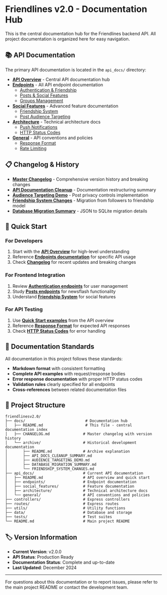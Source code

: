 # Friendlines v2.0 - Documentation Hub

This is the central documentation hub for the Friendlines backend API. All project documentation is organized here for easy navigation.

## 📚 API Documentation

The primary API documentation is located in the `api_docs/` directory:

- **[API Overview](../api_docs/README.md)** - Central API documentation hub
- **[Endpoints](../api_docs/endpoints/)** - All API endpoint documentation
  - [Authentication & Friendship](../api_docs/endpoints/authentication_endpoints.md)
  - [Posts & Social Features](../api_docs/endpoints/posts_endpoints.md) 
  - [Groups Management](../api_docs/endpoints/groups_endpoints.md)
- **[Social Features](../api_docs/social_features/)** - Advanced feature documentation
  - [Friendship System](../api_docs/social_features/friendship_system.md)
  - [Post Audience Targeting](../api_docs/social_features/post_audience_targeting.md)
- **[Architecture](../api_docs/architecture/)** - Technical architecture docs
  - [Push Notifications](../api_docs/architecture/push_notifications_architecture.md)
  - [HTTP Status Codes](../api_docs/architecture/http_status_codes.md)
- **[General](../api_docs/general/)** - API conventions and policies
  - [Response Format](../api_docs/general/response_format.md)
  - [Rate Limiting](../api_docs/general/rate_limiting.md)

## 📋 Changelog & History

- **[Master Changelog](CHANGELOG.md)** - Comprehensive version history and breaking changes
- **[API Documentation Cleanup](archive/API_DOCS_CLEANUP_SUMMARY.md)** - Documentation restructuring summary
- **[Audience Targeting Demo](archive/AUDIENCE_TARGETING_DEMO.md)** - Post privacy controls implementation
- **[Friendship System Changes](archive/FRIENDSHIP_SYSTEM_CHANGES.md)** - Migration from followers to friendship model
- **[Database Migration Summary](archive/DATABASE_MIGRATION_SUMMARY.md)** - JSON to SQLite migration details

## 🚀 Quick Start

### For Developers
1. Start with the **[API Overview](../api_docs/README.md)** for high-level understanding
2. Reference **[Endpoints documentation](../api_docs/endpoints/)** for specific API usage
3. Check **[Changelog](CHANGELOG.md)** for recent updates and breaking changes

### For Frontend Integration
1. Review **[Authentication endpoints](../api_docs/endpoints/authentication_endpoints.md)** for user management
2. Study **[Posts endpoints](../api_docs/endpoints/posts_endpoints.md)** for newsflash functionality
3. Understand **[Friendship System](../api_docs/social_features/friendship_system.md)** for social features

### For API Testing
1. Use **[Quick Start examples](../api_docs/README.md#quick-start)** from the API overview
2. Reference **[Response Format](../api_docs/general/response_format.md)** for expected API responses
3. Check **[HTTP Status Codes](../api_docs/architecture/http_status_codes.md)** for error handling

## 📖 Documentation Standards

All documentation in this project follows these standards:
- **Markdown format** with consistent formatting
- **Complete API examples** with request/response bodies
- **Error response documentation** with proper HTTP status codes
- **Validation rules** clearly specified for all endpoints
- **Cross-references** between related documentation files

## 🔧 Project Structure

```
friendlinesv2.0/
├── docs/                           # Documentation hub
│   ├── README.md                   # This file - central documentation index
│   ├── CHANGELOG.md               # Master changelog with version history
│   └── archive/                   # Historical development documentation
│       ├── README.md              # Archive explanation
│       ├── API_DOCS_CLEANUP_SUMMARY.md
│       ├── AUDIENCE_TARGETING_DEMO.md
│       ├── DATABASE_MIGRATION_SUMMARY.md
│       └── FRIENDSHIP_SYSTEM_CHANGES.md
├── api_docs/                      # Current API documentation
│   ├── README.md                  # API overview and quick start
│   ├── endpoints/                 # Endpoint documentation
│   ├── social_features/           # Feature documentation
│   ├── architecture/              # Technical architecture docs
│   └── general/                   # API conventions and policies
├── controllers/                   # Express controllers
├── routes/                        # Express routes  
├── utils/                         # Utility functions
├── data/                          # Database and storage
├── tests/                         # Test suites
└── README.md                      # Main project README
```

## 🏷️ Version Information

- **Current Version**: v2.0.0
- **API Status**: Production Ready
- **Documentation Status**: Complete and up-to-date
- **Last Updated**: December 2024

---

For questions about this documentation or to report issues, please refer to the main project README or contact the development team. 
